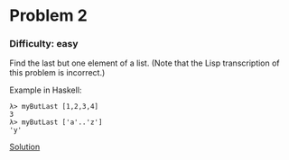 # Problem 2
### Difficulty: easy
Find the last but one element of a list.
(Note that the Lisp transcription of this problem is incorrect.)

Example in Haskell:

```
λ> myButLast [1,2,3,4]
3
λ> myButLast ['a'..'z']
'y'
```
[Solution](https://wiki.haskell.org/99_questions/Solutions/2)
